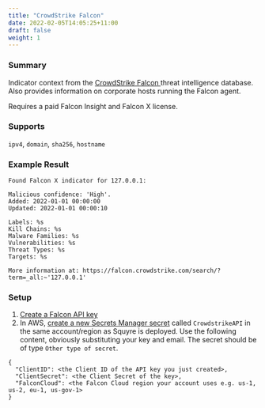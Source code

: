 ```yaml
---
title: "CrowdStrike Falcon"
date: 2022-02-05T14:05:25+11:00
draft: false
weight: 1
---
```


### Summary
Indicator context from the [CrowdStrike Falcon ](https://www.crowdstrike.com/endpoint-security-products/falcon-x-threat-intelligence/) threat intelligence database. Also provides information on corporate hosts running the Falcon agent.

Requires a paid Falcon Insight and Falcon X license.

### Supports
`ipv4`, `domain`, `sha256`, `hostname`

### Example Result

```
Found Falcon X indicator for 127.0.0.1:

Malicious confidence: 'High'.
Added: 2022-01-01 00:00:00
Updated: 2022-01-01 00:00:10

Labels: %s
Kill Chains: %s
Malware Families: %s
Vulnerabilities: %s
Threat Types: %s
Targets: %s

More information at: https://falcon.crowdstrike.com/search/?term=_all:~'127.0.0.1'
```

### Setup
1. [Create a Falcon API key](https://help.falcon.io/hc/en-us/articles/360027409272-Getting-Access-to-Falcon-APIs)
2. In AWS, [create a new Secrets Manager secret](https://docs.aws.amazon.com/secretsmanager/latest/userguide/manage_create-basic-secret.html) called `CrowdstrikeAPI` in the same account/region as Squyre is deployed. Use the following content, obviously substituting your key and email. The secret should be of type `Other type of secret`.
```
{
  "ClientID": <the Client ID of the API key you just created>,
  "ClientSecret": <the Client Secret of the key>,
  "FalconCloud": <the Falcon Cloud region your account uses e.g. us-1, us-2, eu-1, us-gov-1>
}
```
